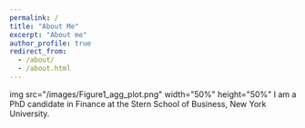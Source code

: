 ```yaml
---
permalink: /
title: "About Me"
excerpt: "About me"
author_profile: true
redirect_from: 
  - /about/
  - /about.html
---
```



<!-- <div style="float:left"><img src="/images/Figure1_agg_plot.png" width="50%" height="50%" ></div>
<div style="float:right">I am a PhD candidate in Finance at the Stern School of Business, New York University.</div>
<div style="clear:both"/> -->
  

<p float="left">
  img src="/images/Figure1_agg_plot.png" width="50%" height="50%"
  I am a PhD candidate in Finance at the Stern School of Business, New York University.
</p>
